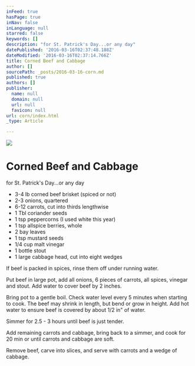 ```yaml
---
inFeed: true
hasPage: true
inNav: false
inLanguage: null
starred: false
keywords: []
description: "for St. Patrick's Day...or any day"
datePublished: '2016-03-16T02:37:48.188Z'
dateModified: '2016-03-16T02:37:14.766Z'
title: Corned Beef and Cabbage
author: []
sourcePath: _posts/2016-03-16-corn.md
published: true
authors: []
publisher:
  name: null
  domain: null
  url: null
  favicon: null
url: corn/index.html
_type: Article

---
```

![](https://the-grid-user-content.s3-us-west-2.amazonaws.com/dc633092-ef73-4c8b-9f56-68dc8223c143.jpg)

# Corned Beef and Cabbage

for St. Patrick's Day...or any day

* 3-4 lb corned beef brisket (spiced or not)
* 2-3 onions, quartered
* 6-12 carrots, cut into thirds lengthwise
* 1 Tbl coriander seeds
* 1 tsp peppercorns (I used white this year)
* 1 tsp allspice berries, whole
* 2 bay leaves
* 1 tsp mustard seeds
* 1/4 cup malt vinegar
* 1 bottle stout
* 1 large cabbage head, cut into eight wedges

If beef is packed in spices, rinse them off under running water. 

Put beef in large pot, add all onions, 6 pieces of carrots, all spices, vinegar and stout. Add water to cover beef by 2 inches.

Bring pot to a gentle boil. Check water level every 5 minutes when starting to cook. The beef may shrink in length, but bend or grow in height. Add hot water to ensure beef is covered by about 1/2 in" of water.

Simmer for 2.5 - 3 hours until beef is just tender.

Add remaining carrots and cabbage, bring back to a simmer, and cook for 20 min or until carrots and cabbage are soft.

Remove beef, carve into slices, and serve with carrots and a wedge of cabbage.